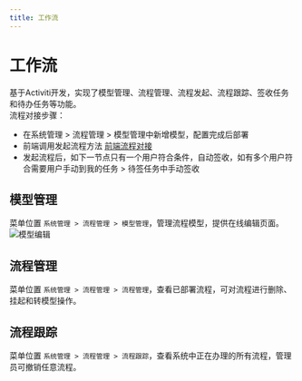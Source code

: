 ```yaml
---
title: 工作流
---
```


# 工作流
基于Activiti开发，实现了模型管理、流程管理、流程发起、流程跟踪、签收任务和待办任务等功能。  
流程对接步骤：
- 在系统管理 > 流程管理 > 模型管理中新增模型，配置完成后部署
- 前端调用发起流程方法 [前端流程对接](/front-end/components/general.html#ebtnworkflowstart-发起流程 '前端流程对接')
- 发起流程后，如下一节点只有一个用户符合条件，自动签收，如有多个用户符合需要用户手动到我的任务 > 待签任务中手动签收
## 模型管理
菜单位置 `系统管理 > 流程管理 > 模型管理`，管理流程模型，提供在线编辑页面。
![模型编辑](/assets/images/activiti/model/input.png)
## 流程管理
菜单位置 `系统管理 > 流程管理 > 流程管理`，查看已部署流程，可对流程进行删除、挂起和转模型操作。
## 流程跟踪
菜单位置 `系统管理 > 流程管理 > 流程跟踪`，查看系统中正在办理的所有流程，管理员可撤销任意流程。

